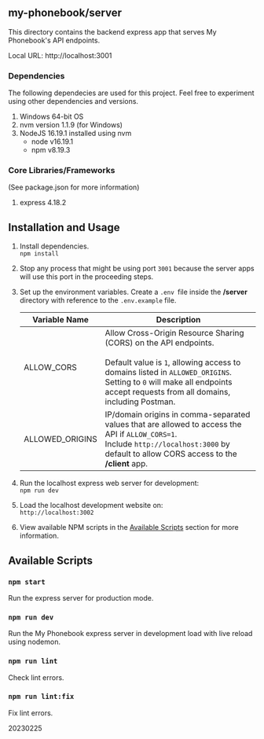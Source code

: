 ## my-phonebook/server

This directory contains the backend express app that serves My Phonebook's API endpoints.

Local URL: http://localhost:3001

### Dependencies

The following dependecies are used for this project. Feel free to experiment using other dependencies and versions.

1. Windows 64-bit OS
2. nvm version 1.1.9 (for Windows)
3. NodeJS 16.19.1 installed using nvm
   - node v16.19.1
   - npm v8.19.3

### Core Libraries/Frameworks

(See package.json for more information)

1. express 4.18.2

## Installation and Usage

1. Install dependencies.<br>
`npm install`

2. Stop any process that might be using port `3001` because the server apps will use this port in the proceeding steps.

3. Set up the environment variables. Create a `.env `file inside the **/server** directory with reference to the `.env.example` file.<br>

   | Variable Name   | Description                                                                                                                                                                                                                                           |
   | --------------- | ----------------------------------------------------------------------------------------------------------------------------------------------------------------------------------------------------------------------------------------------------- |
   | ALLOW_CORS      | Allow Cross-Origin Resource Sharing (CORS) on the API endpoints.<br><br>Default value is `1`, allowing access to domains listed in `ALLOWED_ORIGINS`.<br> Setting to `0` will make all endpoints accept requests from all domains, including Postman. |
   | ALLOWED_ORIGINS | IP/domain origins in comma-separated values that are allowed to access the API if `ALLOW_CORS=1`.<br> Include `http://localhost:3000` by default to allow CORS access to the **/client** app.                                                         |


4. Run the localhost express web server for development:<br>
`npm run dev`

5. Load the localhost development website on:<br>
`http://localhost:3002`

6. View available NPM scripts in the [Available Scripts](#available-scripts) section for more information.

## Available Scripts

### `npm start`

Run the express server for production mode.

### `npm run dev`

Run the My Phonebook express server in development load with live reload using nodemon.

### `npm run lint`

Check lint errors.

### `npm run lint:fix`

Fix lint errors.

20230225
